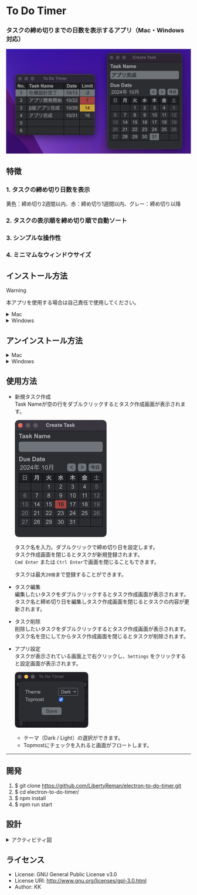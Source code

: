 # To Do Timer

### タスクの締め切りまでの日数を表示するアプリ（Mac・Windows 対応）

![1](img/1.png)

## 特徴

### 1. タスクの締め切り日数を表示

黄色：締め切り2週間以内、赤：締め切り1週間以内、グレー：締め切り以降

### 2. タスクの表示順を締め切り順で自動ソート

### 3. シンプルな操作性

### 4. ミニマムなウィンドウサイズ

## インストール方法

> [!WARNING]
> 本アプリを使用する場合は自己責任で使用してください。

<details>
<summary>Mac</summary>

1. **[ここから](https://liba-b.work/electron%e3%82%92%e4%bd%bf%e3%81%a3%e3%81%9f%e3%82%bf%e3%82%b9%e3%82%af%e3%82%bf%e3%82%a4%e3%83%9e%e3%83%bc%e3%82%a2%e3%83%97%e3%83%aa%e3%81%ae%e9%96%8b%e7%99%ba/)** インストーラー（dmgファイル）をダウンロード  
ダブルクリックでインストーラーを起動し、アイコンをドラッグしてアプリを追加
1. ターミナルを起動し、次のコマンドを実行

    `xattr -rc /Applications/To\ Do\ Timer.app; echo $?`

    `0`が出力されればインストール完了

</details>

<details>
<summary>Windows</summary>

* **[ここから](https://liba-b.work/electron%e3%82%92%e4%bd%bf%e3%81%a3%e3%81%9f%e3%82%bf%e3%82%b9%e3%82%af%e3%82%bf%e3%82%a4%e3%83%9e%e3%83%bc%e3%82%a2%e3%83%97%e3%83%aa%e3%81%ae%e9%96%8b%e7%99%ba/)** インストーラー（exeファイル）をダウンロード  
ダブルクリックでインストーラーを起動しアプリをインストールする  
※ システムにアプリをインストールせずに使用したい場合は、ポータブル版を使用してください。

</details>


## アンインストール方法

<details>
<summary>Mac</summary>

* アプリケーションフォルダから`To Do Timer.app`を削除する

</details>

<details>
<summary>Windows</summary>

* `プログラムの追加と削除`から`To Do Timer`を削除する

</details>

## 使用方法

* 新規タスク作成  
  Task Nameが空の行をダブルクリックするとタスク作成画面が表示されます。

  ![2](img/2.png)

  タスク名を入力。ダブルクリックで締め切り日を設定します。  
  タスク作成画面を閉じるとタスクが新規登録されます。  
  `Cmd Enter` または `Ctrl Enter`で画面を閉じることもできます。

  タスクは最大`20個`まで登録することができます。
* タスク編集  
  編集したいタスクをダブルクリックするとタスク作成画面が表示されます。  
  タスク名と締め切り日を編集しタスク作成画面を閉じるとタスクの内容が更新されます。
* タスク削除  
  削除したいタスクをダブルクリックするとタスク作成画面が表示されます。  
  タスク名を空にしてからタスク作成画面を閉じるとタスクが削除されます。
* アプリ設定  
  タスクが表示されている画面上で右クリックし、`Settings` をクリックすると設定画面が表示されます。

  ![3](img/3.png)

  * テーマ（Dark / Light）の選択ができます。
  * Topmostにチェックを入れると画面がフロートします。

---

## 開発

1. $ git clone <https://github.com/LibertyReman/electron-to-do-timer.git>
1. $ cd electron-to-do-timer/
1. $ npm install
1. $ npm run start

## 設計

<details>
<summary>アクティビティ図</summary>

![アクティビティ図](https://www.plantuml.com/plantuml/png/dLRDJjj04BxxAI9nWLU02pssXxOIrrweC0Kf3HK9hP1oO7T19JyeAI89AL1-518Q6aCBj6b-oCECrt7UekDrZRp6rSRDmOgpCzz-yystEvbDfkPNKsjluvgM1bO7rWFw4vzfJIneqq3FW5M0DUsxNpnNcX5nfq1hm6x4GWje5-ZlzADGgrFcj3hZ__sYnOtF5jlY9z_jPWl8mBxluTE9yJ27UztH4SQN76HamxQ166xYup3xz69OwvZzdM7VaCE-2NeRmBuYY9ydaCQhXDaV3FSkW5I1vfwyV0fqTrZjZl8_GeWGm-mVMjj5KVY_OTFQH7pvpL9gNO_7Lpu4KJo8YLLz0UKOE3pebTdUiEiDln0E5tB3FtQ0L2IbmxPw7L_JbM06DuxjqxoIVH08CrrnFT81MUYTyqexl9Qn3cwZyrRWoTIJgPLtcXRkK1zpJ17LbO5TEg-i2OpX5tNhvBQ8PWNQ_vVHfzuuTKwFIDlAVW5I0fe7Skndo3FPKRM6Hdisz-AvOtFgGbm2QGTwO1sqWUnuHqHkkfgg42-YQsLSsRkA9h0Yi4rWXmu6xaOQuIJfxgYS0R8FDAVs9Dywvzc3npBouevJOQ7Cxx4DouknIQjyRTSBFftldNXoPLNEU6lVhxzLEJUx-q3oQ3FCUW3d9xUyk3qLIotfYTZakfwSqcBucNRZ7LkMhf4zfWZaoq2BFTY62pkZwV6a7fjCh8J3ABCJ2ykBGLyEZh2MA4OKqiYgvMLDwq0siHL0SbBbCddHUS58Dg7CIt9TP7U7tBl0cjuCoAZinmit_XEFIWQ63h0pWRI1N7nMnCeBYf6c75sAdVvtXYXmnp-PlZnaCZV_NdyufbQsPxPpuzwF4XtNgL7SA9ad74ooKAZs6E3wJIsyVDieBHRzXfFnfDqKdbBK5S3rXeR7S1RFelZ7zWS0)
</details>

## ライセンス

* License: GNU General Public License v3.0
* License URI: <http://www.gnu.org/licenses/gpl-3.0.html>
* Author: KK
